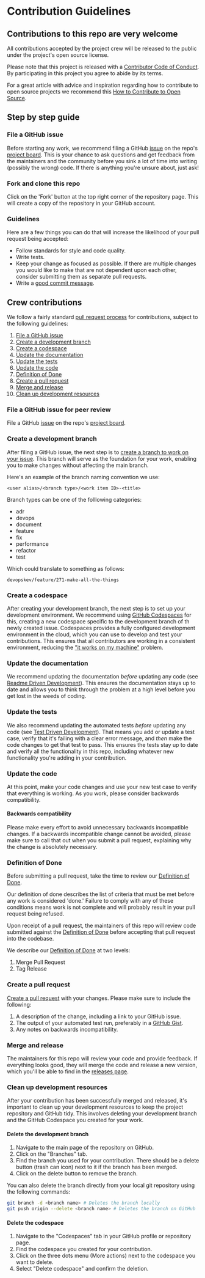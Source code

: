 # Contribution Guidelines

## Contributions to this repo are very welcome

All contributions accepted by the project crew will be released to the public under the project's open source license.

Please note that this project is released with a [Contributor Code of Conduct](../crew_contracts/code_of_conduct.md). By participating in this project you agree to abide by its terms.

For a great article with advice and inspiration regarding how to contribute to open source projects we recommend this [How to Contribute to Open Source](https://opensource.guide/how-to-contribute/).

## Step by step guide

### File a GitHub issue

Before starting any work, we recommend filing a GitHub [issue](https://github.com/repo-racers/repo-racers/issues) on the repo's [project board](https://github.com/orgs/repo-racers/projects/11). This is your chance to ask questions and
get feedback from the maintainers and the community before you sink a lot of time into writing (possibly the wrong)
code. If there is anything you're unsure about, just ask!

### Fork and clone this repo

Click on the 'Fork' button at the top right corner of the repository page. This will create a copy of the repository in your GitHub account.

### Guidelines

Here are a few things you can do that will increase the likelihood of your pull request being accepted:

- Follow standards for style and code quality.
- Write tests.
- Keep your change as focused as possible. If there are multiple changes you would like to make that are not dependent upon each other, consider submitting them as separate pull requests.
- Write a [good commit message](http://tbaggery.com/2008/04/19/a-note-about-git-commit-messages.html).

## Crew contributions

We follow a fairly standard [pull request
process](https://docs.github.com/en/pull-requests) for contributions, subject to the following guidelines:

1. [File a GitHub issue](#file-a-github-issue)
1. [Create a development branch](#create-a-development-branch)
1. [Create a codespace](#create-a-codespace)
1. [Update the documentation](#update-the-documentation)
1. [Update the tests](#update-the-tests)
1. [Update the code](#update-the-code)
1. [Definition of Done](#definition_of_done)
1. [Create a pull request](#create-a-pull-request)
1. [Merge and release](#merge-and-release)
1. [Clean up development resources](#clean-up-development-resources)

### File a GitHub issue for peer review

File a GitHub [issue](https://github.com/repo-racers/repo-racers/issues) on the repo's [project board](https://github.com/orgs/repo-racers/projects/11).

### Create a development branch

After filing a GitHub issue, the next step is to [create a branch to work on your issue](https://docs.github.com/en/issues/tracking-your-work-with-issues/creating-a-branch-for-an-issue).
This branch will serve as the foundation for your work, enabling you to make changes without affecting the main branch.

Here's an example of the branch naming convention we use:

```plaintext
<user alias>/<branch type>/<work item ID>-<title>
```

Branch types can be one of the folllowing categories:

- adr
- devops
- document
- feature
- fix
- performance
- refactor
- test

Which could translate to something as follows:

```plaintext
devopskev/feature/271-make-all-the-things
```

### Create a codespace

After creating your development branch, the next step is to set up your development environment.
We recommend using [GitHub Codespaces](https://github.com/features/codespaces) for this, creating a new codespace specific to the development branch of th newly created issue.
Codespaces provides a fully configured development environment in the cloud, which you can use to develop and test your contributions.
This ensures that all contributors are working in a consistent environment, reducing the ["it works on my machine"](https://blog.codinghorror.com/the-works-on-my-machine-certification-program/) problem.

### Update the documentation

We recommend updating the documentation *before* updating any code (see [Readme Driven
Development](http://tom.preston-werner.com/2010/08/23/readme-driven-development.html)). This ensures the documentation
stays up to date and allows you to think through the problem at a high level before you get lost in the weeds of
coding.

### Update the tests

We also recommend updating the automated tests *before* updating any code (see [Test Driven
Development](https://en.wikipedia.org/wiki/Test-driven_development)). That means you add or update a test case,
verify that it's failing with a clear error message, and *then* make the code changes to get that test to pass. This
ensures the tests stay up to date and verify all the functionality in this repo, including whatever new
functionality you're adding in your contribution.

### Update the code

At this point, make your code changes and use your new test case to verify that everything is working. As you work,
please consider backwards compatibility.

#### Backwards compatibility

Please make every effort to avoid unnecessary backwards incompatible changes. If a backwards incompatible change cannot be avoided, please make sure to call that out when you submit a pull request, explaining why the change is absolutely necessary.

### Definition of Done

Before submitting a pull request, take the time to review our [Definition  of Done](../crew_contracts/definition_of_done.md).

Our definition of done describes the list of criteria that must be met before any work is considered 'done.' Failure to comply with any of these conditions means work is not complete and will probably result in your pull request being refused.

Upon receipt of a pull request, the maintainers of this repo will review code submitted against the [Definition  of Done](../crew_contracts/definition_of_done.md) before accepting that pull request into the codebase.

We describe our [Definition  of Done](../crew_contracts/definition_of_done.md) at two levels:

1. Merge Pull Request
1. Tag Release

### Create a pull request

[Create a pull request](https://docs.github.com/en/pull-requests) with your changes. Please make sure
to include the following:

1. A description of the change, including a link to your GitHub issue.
1. The output of your automated test run, preferably in a [GitHub Gist](https://docs.github.com/en/github/writing-on-github/editing-and-sharing-content-with-gists/creating-gists).
1. Any notes on backwards incompatibility.

### Merge and release

The maintainers for this repo will review your code and provide feedback. If everything looks good, they will merge the
code and release a new version, which you'll be able to find in the [releases page](https://github.com/repo-racers/repo-racers/releases).

### Clean up development resources

After your contribution has been successfully merged and released, it's important to clean up your development resources to keep the project repository and GitHub tidy.
This involves deleting your development branch and the GitHub Codespace you created for your work.

#### Delete the development branch

1. Navigate to the main page of the repository on GitHub.
2. Click on the "Branches" tab.
3. Find the branch you used for your contribution. There should be a delete button (trash can icon) next to it if the branch has been merged.
4. Click on the delete button to remove the branch.

You can also delete the branch directly from your local git repository using the following commands:

```sh
git branch -d <branch name> # Deletes the branch locally
git push origin --delete <branch name> # Deletes the branch on GitHub

```

#### Delete the codespace

1. Navigate to the "Codespaces" tab in your GitHub profile or repository page.
2. Find the codespace you created for your contribution.
3. Click on the three dots menu (More actions) next to the codespace you want to delete.
4. Select "Delete codespace" and confirm the deletion.
